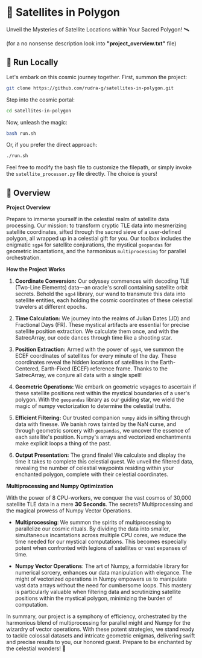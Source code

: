 # 🌌 Satellites in Polygon

Unveil the Mysteries of Satellite Locations within Your Sacred Polygon! 🛰️

(for a no nonsense description look into **"project_overview.txt"** file)

## 🚀 Run Locally

Let's embark on this cosmic journey together. First, summon the project:

```bash
git clone https://github.com/rudra-g/satellites-in-polygon.git
```

Step into the cosmic portal:

```bash
cd satellites-in-polygon
```

Now, unleash the magic:

```bash
bash run.sh
```

Or, if you prefer the direct approach:

```bash
./run.sh
```

Feel free to modify the bash file to customize the filepath, or simply invoke the `satellite_processor.py` file directly. The choice is yours!

## 🌟 Overview

**Project Overview**

Prepare to immerse yourself in the celestial realm of satellite data processing. Our mission: to transform cryptic TLE data into mesmerizing satellite coordinates, sifted through the sacred sieve of a user-defined polygon, all wrapped up in a celestial gift for you. Our toolbox includes the enigmatic `sgp4` for satellite conjurations, the mystical `geopandas` for geometric incantations, and the harmonious `multiprocessing` for parallel orchestration.

**How the Project Works**

1. **Coordinate Conversion:** Our odyssey commences with decoding TLE (Two-Line Elements) data—an oracle's scroll containing satellite orbit secrets. Behold the `sgp4` library, our wand to transmute this data into satellite entities, each holding the cosmic coordinates of these celestial travelers at different epochs.

2. **Time Calculation:** We journey into the realms of Julian Dates (JD) and Fractional Days (FR). These mystical artifacts are essential for precise satellite position extraction. We calculate them once, and with the SatrecArray, our code dances through time like a shooting star.

3. **Position Extraction:** Armed with the power of `sgp4`, we summon the ECEF coordinates of satellites for every minute of the day. These coordinates reveal the hidden locations of satellites in the Earth-Centered, Earth-Fixed (ECEF) reference frame. Thanks to the SatrecArray, we conjure all data with a single spell!

4. **Geometric Operations:** We embark on geometric voyages to ascertain if these satellite positions rest within the mystical boundaries of a user's polygon. With the `geopandas` library as our guiding star, we wield the magic of numpy vectorization to determine the celestial truths.

5. **Efficient Filtering:** Our trusted companion `numpy` aids in sifting through data with finesse. We banish rows tainted by the NaN curse, and through geometric sorcery with `geopandas`, we uncover the essence of each satellite's position. Numpy's arrays and vectorized enchantments make explicit loops a thing of the past.

6. **Output Presentation:** The grand finale! We calculate and display the time it takes to complete this celestial quest. We unveil the filtered data, revealing the number of celestial waypoints residing within your enchanted polygon, complete with their celestial coordinates.

**Multiprocessing and Numpy Optimization**

With the power of 8 CPU-workers, we conquer the vast cosmos of 30,000 satellite TLE data in a mere **30 Seconds**. The secrets? Multiprocessing and the magical prowess of Numpy Vector Operations.

- **Multiprocessing**: We summon the spirits of multiprocessing to parallelize our cosmic rituals. By dividing the data into smaller, simultaneous incantations across multiple CPU cores, we reduce the time needed for our mystical computations. This becomes especially potent when confronted with legions of satellites or vast expanses of time.

- **Numpy Vector Operations**: The art of Numpy, a formidable library for numerical sorcery, enhances our data manipulation with elegance. The might of vectorized operations in Numpy empowers us to manipulate vast data arrays without the need for cumbersome loops. This mastery is particularly valuable when filtering data and scrutinizing satellite positions within the mystical polygon, minimizing the burden of computation.

In summary, our project is a symphony of efficiency, orchestrated by the harmonious blend of multiprocessing for parallel might and Numpy for the wizardry of vector operations. With these potent strategies, we stand ready to tackle colossal datasets and intricate geometric enigmas, delivering swift and precise results to you, our honored guest. Prepare to be enchanted by the celestial wonders! 🌟
